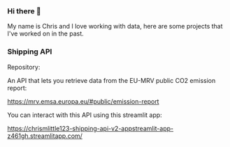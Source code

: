 ### Hi there 👋

My name is Chris and I love working with data, here are some projects that I've worked on in the past.

### Shipping API

Repository:

An API that lets you retrieve data from the EU-MRV public CO2 emission report:

https://mrv.emsa.europa.eu/#public/emission-report

You can interact with this API using this streamlit app:

https://chrismlittle123-shipping-api-v2-appstreamlit-app-z461gh.streamlitapp.com/
